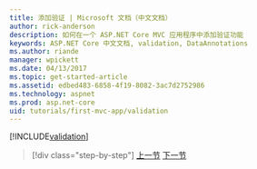 ```yaml
---
title: 添加验证 | Microsoft 文档（中文文档）
author: rick-anderson
description: 如何在一个 ASP.NET Core MVC 应用程序中添加验证功能
keywords: ASP.NET Core 中文文档, validation, DataAnnotations
ms.author: riande
manager: wpickett
ms.date: 04/13/2017
ms.topic: get-started-article
ms.assetid: edbed483-6858-4f19-8082-3ac7d2752986
ms.technology: aspnet
ms.prod: asp.net-core
uid: tutorials/first-mvc-app/validation
---
```


[!INCLUDE[validation](../../includes/mvc-intro/validation.md)]

>[!div class="step-by-step"]
[上一节](new-field.md)
[下一节](details.md)  
